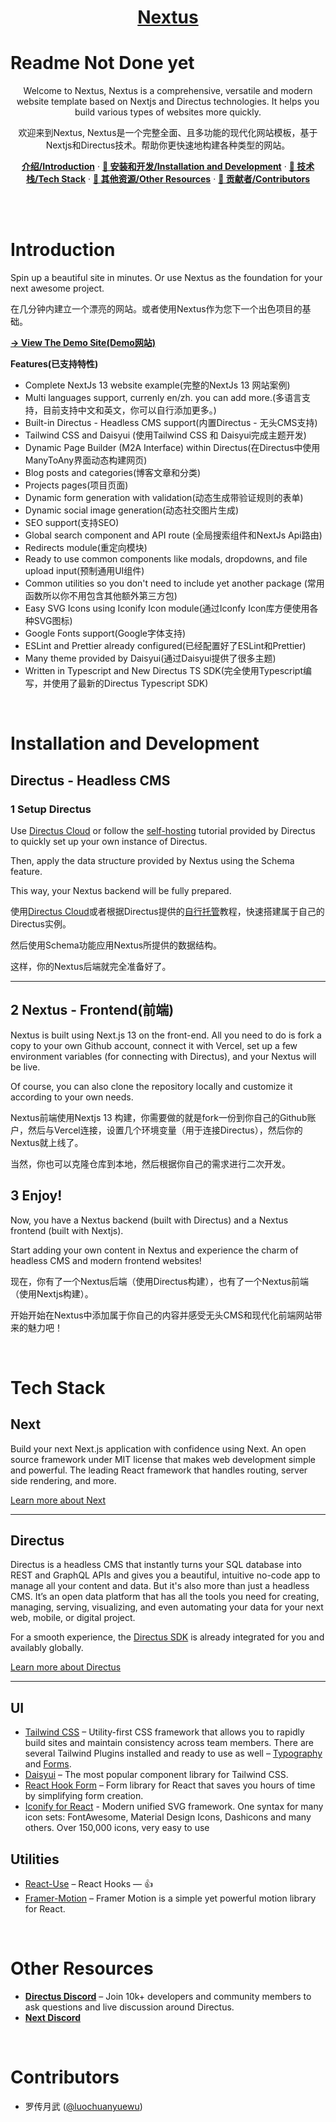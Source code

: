<a href="https://github.com/luochuanyuewu/nextus" target="_blank">
  <h1 align="center">Nextus</h1>
</a>

# Readme Not Done yet

<p align="center">Welcome to Nextus, Nextus is a comprehensive, versatile and modern website template based on Nextjs and Directus technologies. It helps you build various types of websites more quickly.</p>

<p align="center">欢迎来到Nextus, Nextus是一个完整全面、且多功能的现代化网站模板，基于Nextjs和Directus技术。帮助你更快速地构建各种类型的网站。</p>

<p align="center">
  <a href="#introduction"><strong>介绍/Introduction</strong></a> ·
  <a href="#installation-and-development"><strong>🚧 安装和开发/Installation and Development</strong></a> ·
  <!-- <a href="#deployment"><strong>🚢 部署/Deployment</strong></a> · -->
  <!-- <a href="#features"><strong>⭐ 特性/Features</strong></a> · -->
  <a href="#tech-stack"><strong>🧰 技术栈/Tech Stack</strong></a> ·
  <a href="#other-resources"><strong>💼 其他资源/Other Resources</strong></a> ·
  <a href="#contributors"><strong>👥 贡献者/Contributors</strong></a>
</p>
<br/>

<br />

# Introduction

Spin up a beautiful site in minutes. Or use Nextus as the foundation for your next awesome project.

在几分钟内建立一个漂亮的网站。或者使用Nextus作为您下一个出色项目的基础。

[**-> View The Demo Site(Demo网站)**](https://nextus.vercel.app/)

**Features(已支持特性)**

- Complete NextJs 13 website example(完整的NextJs 13 网站案例)
- Multi languages support, currenly en/zh. you can add more.(多语言支持，目前支持中文和英文，你可以自行添加更多。)
- Built-in Directus - Headless CMS support(内置Directus - 无头CMS支持)
- Tailwind CSS and Daisyui (使用Tailwind CSS 和 Daisyui完成主题开发)
- Dynamic Page Builder (M2A Interface) within Directus(在Directus中使用ManyToAny界面动态构建网页)
- Blog posts and categories(博客文章和分类)
- Projects pages(项目页面)
- Dynamic form generation with validation(动态生成带验证规则的表单)
- Dynamic social image generation(动态社交图片生成)
- SEO support(支持SEO)
- Global search component and API route (全局搜索组件和NextJs Api路由)
- Redirects module(重定向模块)
- Ready to use common components like modals, dropdowns, and file upload input(预制通用UI组件)
- Common utilities so you don't need to include yet another package (常用函数所以你不用包含其他额外第三方包)
- Easy SVG Icons using Iconify Icon module(通过Iconfy Icon库方便使用各种SVG图标)
- Google Fonts support(Google字体支持)
- ESLint and Prettier already configured(已经配置好了ESLint和Prettier)
- Many theme provided by Daisyui(通过Daisyui提供了很多主题)
- Written in Typescript and New Directus TS SDK(完全使用Typescript编写，并使用了最新的Directus Typescript SDK)

<br />

# Installation and Development

## Directus - Headless CMS

### 1 Setup Directus

Use [Directus Cloud](https://directus.cloud/register) or follow the [self-hosting](https://docs.directus.io/self-hosted/quickstart.html) tutorial provided by Directus to quickly set up your own instance of Directus.

Then, apply the data structure provided by Nextus using the Schema feature.

This way, your Nextus backend will be fully prepared.

使用[Directus Cloud](https://directus.cloud/register)或者根据Directus提供的[自行托管](https://docs.directus.io/self-hosted/quickstart.html)教程，快速搭建属于自己的Directus实例。

然后使用Schema功能应用Nextus所提供的数据结构。

这样，你的Nextus后端就完全准备好了。

---

## 2 Nextus - Frontend(前端)

Nextus is built using Next.js 13 on the front-end. All you need to do is fork a copy to your own Github account, connect it with Vercel, set up a few environment variables (for connecting with Directus), and your Nextus will be live.

Of course, you can also clone the repository locally and customize it according to your own needs.

Nextus前端使用Nextjs 13 构建，你需要做的就是fork一份到你自己的Github账户，然后与Vercel连接，设置几个环境变量（用于连接Directus），然后你的Nextus就上线了。

当然，你也可以克隆仓库到本地，然后根据你自己的需求进行二次开发。

## 3 Enjoy!

Now, you have a Nextus backend (built with Directus) and a Nextus frontend (built with Nextjs).

Start adding your own content in Nextus and experience the charm of headless CMS and modern frontend websites!

现在，你有了一个Nextus后端（使用Directus构建），也有了一个Nextus前端（使用Nextjs构建）。

开始开始在Nextus中添加属于你自己的内容并感受无头CMS和现代化前端网站带来的魅力吧！

<br />


# Tech Stack

## Next

Build your next Next.js application with confidence using Next. An open source framework under MIT license that makes web development simple and powerful. The leading React framework that handles routing, server side rendering, and more.

[Learn more about Next](https://nextjs.org)

---

## Directus

Directus is a headless CMS that instantly turns your SQL database into REST and GraphQL APIs and gives you a beautiful, intuitive no-code app to manage all your content and data.
But it's also more than just a headless CMS. It’s an open data platform that has all the tools you need for creating, managing, serving, visualizing, and even automating your data for your next web, mobile, or digital project.

For a smooth experience, the [Directus SDK](https://docs.directus.io/guides/sdk/getting-started.html) is already integrated for you and availably globally.

[Learn more about Directus](https://directus.io)

---

## UI

- [Tailwind CSS](https://tailwindcss.com/) – Utility-first CSS framework that allows you to rapidly build sites and maintain consistency across team members. There are several Tailwind Plugins installed and ready to use as well – [Typography](https://tailwindcss.com/docs/typography-plugin) and [Forms](https://tailwindcss.com/docs/plugins#forms).
- [Daisyui](https://daisyui.com/) – The most popular component library for Tailwind CSS.
- [React Hook Form](https://react-hook-form.com/) – Form library for React that saves you hours of time by simplifying form creation.
- [Iconify for React](https://github.com/iconify) - Modern unified SVG framework. One syntax for many icon sets: FontAwesome, Material Design Icons, Dashicons and many others. Over 150,000 icons, very easy to use

## Utilities

- [React-Use](https://github.com/streamich/react-use) – React Hooks — 👍
- [Framer-Motion](https://www.framer.com/motion/) – Framer Motion is a simple yet powerful motion library for React.

<br />

# Other Resources

- **[Directus Discord](https://discord.com/invite/directus)** – Join 10k+ developers and community members to ask questions and live discussion around Directus.
- **[Next Discord](https://discord.com/invite/bUG2bvbtHy)**

<br />

# Contributors

- 罗传月武 ([@luochuanyuewu](https://twitter.com/luochuanyuewu))
